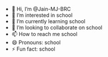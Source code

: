 - 👋 Hi, I’m @Jain-MJ-BRC
- 👀 I’m interested in school
- 🌱 I’m currently learning school
- 💞️ I’m looking to collaborate on school
- 📫 How to reach me school
- 😄 Pronouns: school
- ⚡ Fun fact: school

<!---
Jain-MJ-BRC/Jain-MJ-BRC is a ✨ special ✨ repository because its `README.md` (this file) appears on your GitHub profile.
You can click the Preview link to take a look at your changes.
--->
